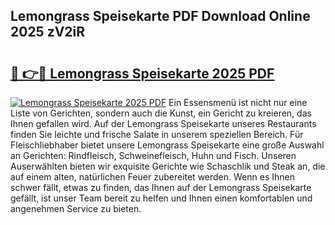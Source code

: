 ## Lemongrass Speisekarte PDF Download Online 2025 zV2iR

# <h2><a href="http://gc97eoo.nevu.top/?p=Lemongrass+Speisekarte">🔗 👉🔴 Lemongrass Speisekarte 2025 PDF</a></h2>

[![Lemongrass Speisekarte 2025 PDF](https://i.imgur.com/dBaPXMq.png)](http://gc97eoo.nevu.top/?p=Lemongrass+Speisekarte)
Ein Essensmenü ist nicht nur eine Liste von Gerichten, sondern auch die Kunst, ein Gericht zu kreieren, das Ihnen gefallen wird. Auf der Lemongrass Speisekarte unseres Restaurants finden Sie leichte und frische Salate in unserem speziellen Bereich. Für Fleischliebhaber bietet unsere Lemongrass Speisekarte eine große Auswahl an Gerichten: Rindfleisch, Schweinefleisch, Huhn und Fisch. Unseren Auserwählten bieten wir exquisite Gerichte wie Schaschlik und Steak an, die auf einem alten, natürlichen Feuer zubereitet werden. Wenn es Ihnen schwer fällt, etwas zu finden, das Ihnen auf der Lemongrass Speisekarte gefällt, ist unser Team bereit zu helfen und Ihnen einen komfortablen und angenehmen Service zu bieten.
